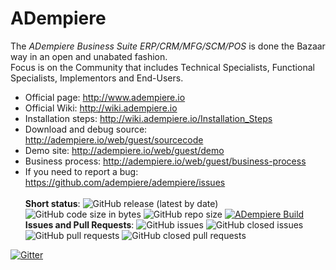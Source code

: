 # ADempiere
The _ADempiere Business Suite_ _ERP/CRM/MFG/SCM/POS_ is done the Bazaar way in an open and unabated fashion. \
Focus is on the Community that includes Technical Specialists, Functional Specialists, Implementors and End-Users. 

- Official page: http://www.adempiere.io
- Official Wiki: http://wiki.adempiere.io
- Installation steps: http://wiki.adempiere.io/Installation_Steps
- Download and debug source: http://adempiere.io/web/guest/sourcecode
- Demo site: http://adempiere.io/web/guest/demo
- Business process: http://adempiere.io/web/guest/business-process
- If you need to report a bug: https://github.com/adempiere/adempiere/issues
\
\
  **Short status**:
![GitHub release (latest by date)](https://img.shields.io/github/downloads/adempiere/adempiere/3.9.3/total)
![GitHub code size in bytes](https://img.shields.io/github/languages/code-size/adempiere/adempiere)
![GitHub repo size](https://img.shields.io/github/repo-size/adempiere/adempiere)
[![ADempiere Build](https://github.com/adempiere/adempiere/actions/workflows/main.yml/badge.svg?branch=develop)](https://github.com/adempiere/adempiere/actions/workflows/main.yml)
 \
**Issues and Pull Requests**:
![GitHub issues](https://img.shields.io/github/issues/adempiere/adempiere)
![GitHub closed issues](https://img.shields.io/github/issues-closed/adempiere/adempiere)
![GitHub pull requests](https://img.shields.io/github/issues-pr/adempiere/adempiere)
![GitHub closed pull requests](https://img.shields.io/github/issues-pr-closed/adempiere/adempiere)

[![Gitter](https://badges.gitter.im/Join%20Chat.svg)](https://gitter.im/adempiere/adempiere?utm_source=badge&utm_medium=badge&utm_campaign=pr-badge&utm_content=badge)
